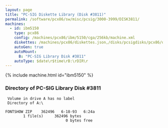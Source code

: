 ```yaml
---
layout: page
title: "PC-SIG Diskette Library (Disk #3811)"
permalink: /software/pcx86/sw/misc/pcsig/3000-3999/DISK3811/
machines:
  - id: ibm5150
    type: pcx86
    config: /machines/pcx86/ibm/5150/cga/256kb/machine.xml
    diskettes: /machines/pcx86/diskettes.json,/disks/pcsigdisks/pcx86/diskettes.json
    autoGen: true
    autoMount:
      B: "PC-SIG Library Disk #3811"
    autoType: $date\r$time\rB:\rDIR\r
---
```


{% include machine.html id="ibm5150" %}

### Directory of PC-SIG Library Disk #3811

     Volume in drive A has no label
     Directory of A:\

    FONTSHOW ZIP    362496   6-18-93   6:24a
            1 file(s)     362496 bytes
                               0 bytes free
